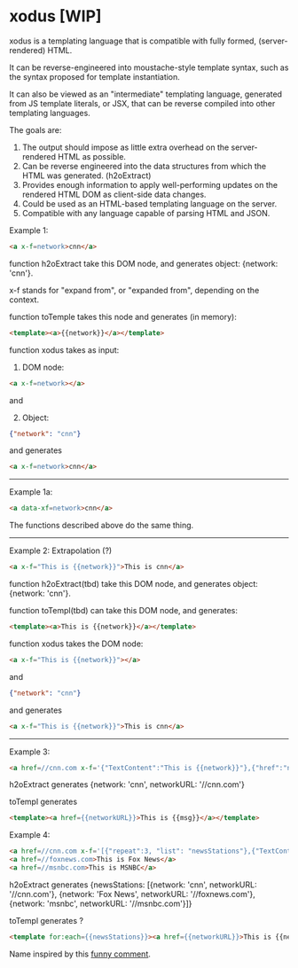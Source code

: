# xodus [WIP]

xodus is a templating language that is compatible with fully formed, (server-rendered) HTML.

It can be reverse-engineered into moustache-style template syntax, such as the syntax proposed for template instantiation.

It can also be viewed as an "intermediate" templating language, generated from JS template literals, or JSX, that can be reverse compiled into other templating languages.

The goals are:

1.  The output should impose as little extra overhead on the server-rendered HTML as possible.
2.  Can be reverse engineered into the data structures from which the HTML was generated. (h2oExtract)
3.  Provides enough information to apply well-performing updates on the rendered HTML DOM as client-side data changes.
4.  Could be used as an HTML-based templating language on the server.   
4.  Compatible with any language capable of parsing HTML and JSON.

Example 1: 

```html
<a x-f=network>cnn</a>
```
function h2oExtract take this DOM node, and generates object: {network: 'cnn'}.

x-f stands for "expand from", or "expanded from", depending on the context.

function toTemple takes this node and  generates (in memory):

```html
<template><a>{{network}}</a></template>
```


function xodus takes as input:

1. DOM node:

```html
<a x-f=network></a>
```

and 

2.  Object:

```JSON
{"network": "cnn"}
```

and generates

```html
<a x-f=network>cnn</a>
```

---

Example 1a:

```html
<a data-xf=network>cnn</a>
```

The functions described above do the same thing.

---


Example 2:  Extrapolation (?)

```html
<a x-f="This is {{network}}">This is cnn</a>
```

function h2oExtract(tbd) take this DOM node, and generates object: {network: 'cnn'}.

function toTempl(tbd) can take this DOM node, and generates:

```html
<template><a>This is {{network}}</a></template>
```

function xodus takes the DOM node:

```html
<a x-f="This is {{network}}"></a>
```

and

```JSON
{"network": "cnn"}
```

and generates

```html
<a x-f="This is {{network}}">This is cnn</a>
```

---

Example 3:  

```html
<a href=//cnn.com x-f='{"TextContent":"This is {{network}}"},{"href":"networkURL"}'>This is cnn</a>
```

h2oExtract generates {network: 'cnn', networkURL: '//cnn.com'}

toTempl generates 

```html
<template><a href={{networkURL}}>This is {{msg}}</a></template>
```


Example 4:

```html
<a href=//cnn.com x-f='[{"repeat":3, "list": "newsStations"},{"TextContent":"This is {{network}}"},{"href":"networkURL"}]'>This is cnn</a>
<a href=//foxnews.com>This is Fox News</a>
<a href=//msnbc.com>This is MSNBC</a>
```

h2oExtract generates {newsStations: [{network: 'cnn', networkURL: '//cnn.com'}, {network: 'Fox News', networkURL: '//foxnews.com'}, {network: 'msnbc', networkURL: '//msnbc.com'}]}

toTempl generates ?

```html
<template for:each={{newsStations}}><a href={{networkURL}}>This is {{network}}</a>
```

Name inspired by this [funny comment](https://twitter.com/davatron5000/status/1312955820137754624).

